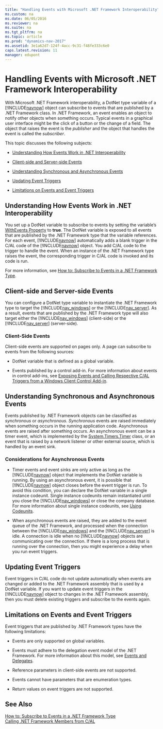```yaml
---
title: "Handling Events with Microsoft .NET Framework Interoperability"
ms.custom: na
ms.date: 06/05/2016
ms.reviewer: na
ms.suite: na
ms.tgt_pltfrm: na
ms.topic: article
ms.prod: "dynamics-nav-2017"
ms.assetid: 3e1a62d7-124f-4acc-9c31-f48fe333c6e0
caps.latest.revision: 11
manager: edupont
---
```

# Handling Events with Microsoft .NET Framework Interoperability
With Microsoft .NET Framework interoperability, a DotNet type variable of a [!INCLUDE[navnow](includes/navnow_md.md)] object can subscribe to events that are published by a .NET Framework class. In .NET Framework, an event enables an object to notify other objects when something occurs. Typical events in a graphical user interface might be the click of a button or the change of a field. The object that raises the event is the *publisher* and the object that handles the event is called the *subscriber*.  

 This topic discusses the following subjects:  

-   [Understanding How Events Work in .NET Interoperability](#HowWork)  

-   [Client-side and Server-side Events](#ClientSide)  

-   [Understanding Synchronous and Asynchronous Events](#Asynch)  

-   [Updating Event Triggers](#Updating)  

-   [Limitations on Events and Event Triggers](#Limitations)  

##  <a name="HowWork"></a> Understanding How Events Work in .NET Interoperability  
 You set up a DotNet variable to subscribe to events by setting the variable’s [WithEvents Property](WithEvents-Property.md) to **true**. The DotNet variable is exposed to all events that are published by the .NET Framework type that the variable references. For each event, [!INCLUDE[navnow](includes/navnow_md.md)] automatically adds a blank trigger in the C/AL code of the [!INCLUDE[navnow](includes/navnow_md.md)] object. You add C/AL code to the trigger to handle the event. When an instance of the .NET Framework type raises the event, the corresponding trigger in C/AL code is invoked and its code is run.  

 For more information, see [How to: Subscribe to Events in a .NET Framework Type](How-to--Subscribe-to-Events-in-a-.NET-Framework-Type.md).  

##  <a name="ClientSide"></a> Client-side and Server-side Events  
 You can configure a DotNet type variable to instantiate the .NET Framework type to target the [!INCLUDE[nav_windows](includes/nav_windows_md.md)] or the [!INCLUDE[nav_server](includes/nav_server_md.md)]. As a result, events that are published by the .NET Framework type will also target either the [!INCLUDE[nav_windows](includes/nav_windows_md.md)] \(client-side\) or the [!INCLUDE[nav_server](includes/nav_server_md.md)] \(server-side\).  

### Client-Side Events  
 Client-side events are supported on pages only. A page can subscribe to events from the following sources:  

-   DotNet variable that is defined as a global variable.  

-   Events published by a control add-in. For more information about events in control add-ins, see [Exposing Events and Calling Respective C/AL Triggers from a Windows Client Control Add-in](Exposing-Events-and-Calling-Respective-C-AL-Triggers-from-a-Windows-Client-Control-Add-in.md).  

##  <a name="Asynch"></a> Understanding Synchronous and Asynchronous Events  
 Events published by .NET Framework objects can be classified as *synchronous* or *asynchronous*. *Synchronous* events are raised immediately when something occurs in the running application code. Asynchronous events are raised after something occurs. An asynchronous event can be a timer event, which is implemented by the [System.Timers.Timer](http://go.microsoft.com/fwlink/?LinkID=262175) class, or an event that is raised by a network listener or other external source, which is handled by an event sink.  

### Considerations for Asynchronous Events  

-   Timer events and event sinks are only active as long as the [!INCLUDE[navnow](includes/navnow_md.md)] object that implements the DotNet variable is running. By using an asynchronous event, it is possible that [!INCLUDE[navnow](includes/navnow_md.md)] object closes before the event trigger is run. To avoid this condition, you can declare the DotNet variable in a single instance codeunit. Single instance codeunits remain instantiated until you close the [!INCLUDE[nav_windows](includes/nav_windows_md.md)] or close the company database. For more information about single instance codeunits, see [Using Codeunits](Using-Codeunits.md).  

-   When asynchronous events are raised, they are added to the event queue of the .NET Framework, and processed when the connection between the [!INCLUDE[nav_windows](includes/nav_windows_md.md)] and the [!INCLUDE[nav_server](includes/nav_server_md.md)] is idle. A connection is idle when no [!INCLUDE[navnow](includes/navnow_md.md)] objects are communicating over the connection. If there is a long process that is running over the connection, then you might experience a delay when you run event triggers.  

##  <a name="Updating"></a> Updating Event Triggers  
 Event triggers in C/AL code do not update automatically when events are changed or added to the .NET Framework assembly that is used by a DotNet variable. If you want to update event triggers in the [!INCLUDE[navnow](includes/navnow_md.md)] object to changes in the .NET Framework assembly, then you must delete existing triggers and subscribe to the events again.  

##  <a name="Limitations"></a> Limitations on Events and Event Triggers  
 Event triggers that are published by .NET Framework types have the following limitations:  

-   Events are only supported on global variables.  

-   Events must adhere to the delegation event model of the .NET Framework. For more information about this model, see [Events and Delegates](http://go.microsoft.com/fwlink/?LinkID=262176).  

-   Reference parameters in client-side events are not supported.  

-   Events cannot have parameters that are enumeration types.  

-   Return values on event triggers are not supported.  

## See Also  
 [How to: Subscribe to Events in a .NET Framework Type](How-to--Subscribe-to-Events-in-a-.NET-Framework-Type.md)   
 [Calling .NET Framework Members from C/AL](Calling-.NET-Framework-Members-from-C-AL.md)
